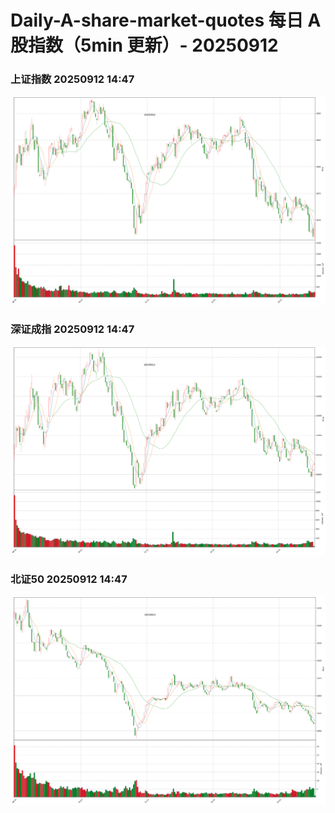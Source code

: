 
# Daily-A-share-market-quotes 每日 A 股指数（5min 更新）- 20250912

### 上证指数 20250912 14:47
![](./fig/2025/9/20250912-sh000001.png)

### 深证成指 20250912 14:47
![](./fig/2025/9/20250912-sz399001.png)

### 北证50 20250912 14:47
![](./fig/2025/9/20250912-bj899050.png)
